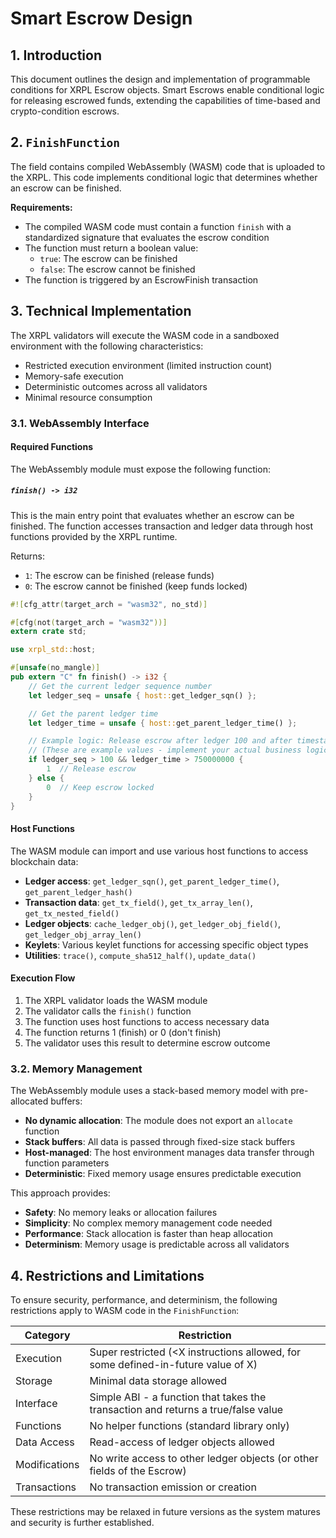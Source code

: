 # Smart Escrow Design

## 1. Introduction

This document outlines the design and implementation of programmable conditions for XRPL Escrow objects. Smart Escrows enable conditional logic for releasing escrowed funds, extending the capabilities of time-based and crypto-condition escrows.

## 2. `FinishFunction`

The field contains compiled WebAssembly (WASM) code that is uploaded to the XRPL. This code implements conditional logic that determines whether an escrow can be finished.

**Requirements:**
- The compiled WASM code must contain a function `finish` with a standardized signature that evaluates the escrow condition
- The function must return a boolean value:
  - `true`: The escrow can be finished
  - `false`: The escrow cannot be finished
- The function is triggered by an EscrowFinish transaction

## 3. Technical Implementation

The XRPL validators will execute the WASM code in a sandboxed environment with the following characteristics:

- Restricted execution environment (limited instruction count)
- Memory-safe execution
- Deterministic outcomes across all validators
- Minimal resource consumption

### 3.1. WebAssembly Interface

#### Required Functions

The WebAssembly module must expose the following function:

##### `finish() -> i32`

This is the main entry point that evaluates whether an escrow can be finished. The function accesses transaction and ledger data through host functions provided by the XRPL runtime.

Returns:
- `1`: The escrow can be finished (release funds)
- `0`: The escrow cannot be finished (keep funds locked)

```rust
#![cfg_attr(target_arch = "wasm32", no_std)]

#[cfg(not(target_arch = "wasm32"))]
extern crate std;

use xrpl_std::host;

#[unsafe(no_mangle)]
pub extern "C" fn finish() -> i32 {
    // Get the current ledger sequence number
    let ledger_seq = unsafe { host::get_ledger_sqn() };

    // Get the parent ledger time
    let ledger_time = unsafe { host::get_parent_ledger_time() };

    // Example logic: Release escrow after ledger 100 and after timestamp 750000000
    // (These are example values - implement your actual business logic here)
    if ledger_seq > 100 && ledger_time > 750000000 {
        1  // Release escrow
    } else {
        0  // Keep escrow locked
    }
}
```

#### Host Functions

The WASM module can import and use various host functions to access blockchain data:

- **Ledger access**: `get_ledger_sqn()`, `get_parent_ledger_time()`, `get_parent_ledger_hash()`
- **Transaction data**: `get_tx_field()`, `get_tx_array_len()`, `get_tx_nested_field()`
- **Ledger objects**: `cache_ledger_obj()`, `get_ledger_obj_field()`, `get_ledger_obj_array_len()`
- **Keylets**: Various keylet functions for accessing specific object types
- **Utilities**: `trace()`, `compute_sha512_half()`, `update_data()`

#### Execution Flow

1. The XRPL validator loads the WASM module
2. The validator calls the `finish()` function
3. The function uses host functions to access necessary data
4. The function returns 1 (finish) or 0 (don't finish)
5. The validator uses this result to determine escrow outcome

### 3.2. Memory Management

The WebAssembly module uses a stack-based memory model with pre-allocated buffers:

- **No dynamic allocation**: The module does not export an `allocate` function
- **Stack buffers**: All data is passed through fixed-size stack buffers
- **Host-managed**: The host environment manages data transfer through function parameters
- **Deterministic**: Fixed memory usage ensures predictable execution

This approach provides:
- **Safety**: No memory leaks or allocation failures
- **Simplicity**: No complex memory management code needed
- **Performance**: Stack allocation is faster than heap allocation
- **Determinism**: Memory usage is predictable across all validators

## 4. Restrictions and Limitations

To ensure security, performance, and determinism, the following restrictions apply to WASM code in the `FinishFunction`:

| Category | Restriction |
|----------|-------------|
| Execution | Super restricted (<X instructions allowed, for some defined-in-future value of X) |
| Storage | Minimal data storage allowed |
| Interface | Simple ABI - a function that takes the transaction and returns a true/false value |
| Functions | No helper functions (standard library only) |
| Data Access | Read-access of ledger objects allowed |
| Modifications | No write access to other ledger objects (or other fields of the Escrow) |
| Transactions | No transaction emission or creation |

These restrictions may be relaxed in future versions as the system matures and security is further established.
